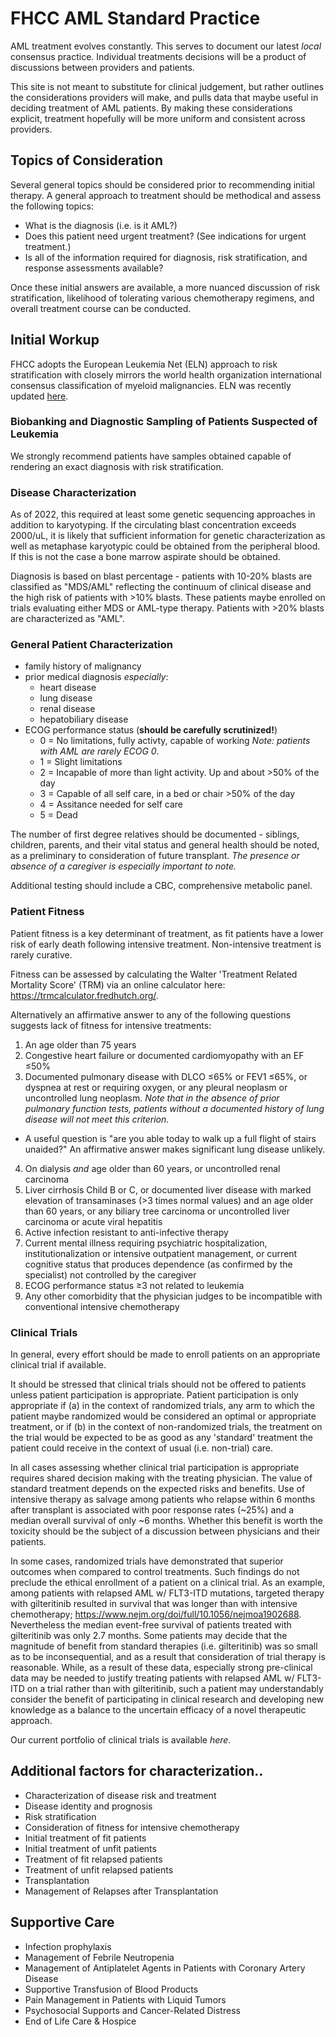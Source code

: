 # FHCC AML Standard Practice

AML treatment evolves constantly. This serves to document our latest *local* consensus practice. Individual treatments decisions will be a product of discussions between providers and patients.

This site is not meant to substitute for clinical judgement, but rather outlines the considerations providers will make, and pulls data that maybe useful in deciding treatment of AML patients. By making these considerations explicit, treatment hopefully will be more uniform and consistent across providers.

## Topics of Consideration

Several general topics should be considered prior to recommending initial therapy. A general approach to treatment should be methodical and assess the following topics:

-   What is the diagnosis (i.e. is it AML?)
-   Does this patient need urgent treatment? (See indications for urgent treatment.)
-   Is all of the information required for diagnosis, risk stratification, and response assessments available?

Once these initial answers are available, a more nuanced discussion of risk stratification, likelihood of tolerating various chemotherapy regimens, and overall treatment course can be conducted. 

## Initial Workup

FHCC adopts the European Leukemia Net (ELN) approach to risk stratification with closely mirrors the world health organization international consensus classification of myeloid malignancies. ELN was recently updated [here](https://ashpublications.org/blood/article/doi/10.1182/blood.2022016867/485817/Diagnosis-and-Management-of-AML-in-Adults-2022-ELN).

### Biobanking and Diagnostic Sampling of Patients Suspected of Leukemia

We strongly recommend patients have samples obtained capable of rendering an exact diagnosis with risk stratification.

### Disease Characterization

As of 2022, this required at least some genetic sequencing approaches in addition to karyotyping. If the circulating blast concentration exceeds 2000/uL, it is likely that sufficient information for genetic characterization as well as metaphase karyotypic could be obtained from the peripheral blood. If this is not the case a bone marrow aspirate should be obtained.

Diagnosis is based on blast percentage - patients with 10-20% blasts are classified as "MDS/AML" reflecting the continuum of clinical disease and the high risk of patients with \>10% blasts. These patients maybe enrolled on trials evaluating either MDS or AML-type therapy. Patients with \>20% blasts are characterized as "AML".

### General Patient Characterization

* family history of malignancy
* prior medical diagnosis *especially*: 
  - heart disease 
  - lung disease
  - renal disease
  - hepatobiliary disease
* ECOG performance status (**should be carefully scrutinized!**)
  - 0 = No limitations, fully activty, capable of working *Note: patients with AML are rarely ECOG 0*.
  - 1 = Slight limitations 
  - 2 = Incapable of more than light activity. Up and about \>50% of the day
  - 3 = Capable of all self care, in a bed or chair \>50% of the day
  - 4 = Assitance needed for self care
  - 5 = Dead

The number of first degree relatives should be documented - siblings, children, parents, and their vital status and general health should be noted, as a preliminary to consideration of future transplant. *The presence or absence of a caregiver is especially important to note.*

Additional testing should include a CBC, comprehensive metabolic panel.

### Patient Fitness

Patient fitness is a key determinant of treatment, as fit patients have a lower risk of early death following intensive treatment. Non-intensive treatment is rarely curative.

Fitness can be assessed by calculating the Walter 'Treatment Related Mortality Score' (TRM) via an online calculator here: <https://trmcalculator.fredhutch.org/>.

Alternatively an affirmative answer to any of the following questions suggests lack of fitness for intensive treatments:

1.  An age older than 75 years
2.  Congestive heart failure or documented cardiomyopathy with an EF ≤50%
3.  Documented pulmonary disease with DLCO ≤65% or FEV1 ≤65%, or dyspnea at rest or requiring oxygen, or any pleural neoplasm or uncontrolled lung neoplasm. *Note that in the absence of prior pulmonary function tests, patients without a documented history of lung disease will not meet this criterion.*
  - A useful question is "are you able today to walk up a full flight of stairs unaided?" An affirmative answer makes significant lung disease unlikely.
4.  On dialysis *and* age older than 60 years, or uncontrolled renal carcinoma
5.  Liver cirrhosis Child B or C, or documented liver disease with marked elevation of transaminases (\>3 times normal values) and an age older than 60 years, or any biliary tree carcinoma or uncontrolled liver carcinoma or acute viral hepatitis
6.  Active infection resistant to anti-infective therapy
7.  Current mental illness requiring psychiatric hospitalization, institutionalization or intensive outpatient management, or current cognitive status that produces dependence (as confirmed by the specialist) not controlled by the caregiver
8.  ECOG performance status ≥3 not related to leukemia
9.  Any other comorbidity that the physician judges to be incompatible with conventional intensive chemotherapy

### Clinical Trials

In general, every effort should be made to enroll patients on an appropriate clinical trial if available.

It should be stressed that clinical trials should not be offered to patients unless patient participation is appropriate. Patient participation is only appropriate if (a) in the context of randomized trials, any arm to which the patient maybe randomized would be considered an optimal or appropriate treatment, or if (b) in the context of non-randomized trials, the treatment on the trial would be expected to be as good as any 'standard' treatment the patient could receive in the context of usual (i.e. non-trial) care.

In all cases assessing whether clinical trial participation is appropriate requires shared decision making with the treating physician. The value of standard treatment depends on the expected risks and benefits. Use of intensive therapy as salvage among patients who relapse within 6 months after transplant is associated with poor response rates (\~25%) and a median overall survival of only \~6 months. Whether this benefit is worth the toxicity should be the subject of a discussion between physicians and their patients.

In some cases, randomized trials have demonstrated that superior outcomes when compared to control treatments. Such findings do not preclude the ethical enrollment of a patient on a clinical trial. As an example, among patients with relapsed AML w/ FLT3-ITD mutations, targeted therapy with gilteritinib resulted in survival that was longer than with intensive chemotherapy; <https://www.nejm.org/doi/full/10.1056/nejmoa1902688>. Nevertheless the median event-free survival of patients treated with gilteritinib was only 2.7 months. Some patients may decide that the magnitude of benefit from standard therapies (i.e. gilteritinib) was so small as to be inconsequential, and as a result that consideration of trial therapy is reasonable. While, as a result of these data, especially strong pre-clinical data may be needed to justify treating patients with relapsed AML w/ FLT3-ITD on a trial rather than with gilteritinib, such a patient may understandably consider the benefit of participating in clinical research and developing new knowledge as a balance to the uncertain efficacy of a novel therapeutic approach.

Our current portfolio of clinical trials is available *here*. 

## Additional factors for characterization..
- Characterization of disease risk and treatment
- Disease identity and prognosis
- Risk stratification
- Consideration of fitness for intensive chemotherapy
- Initial treatment of fit patients
- Initial treatment of unfit patients
- Treatment of fit relapsed patients
- Treatment of unfit relapsed patients
- Transplantation
- Management of Relapses after Transplantation

## Supportive Care

- Infection prophylaxis
- Management of Febrile Neutropenia
- Management of Antiplatelet Agents in Patients with Coronary Artery Disease
- Supportive Transfusion of Blood Products
- Pain Management in Patients with Liquid Tumors
- Psychosocial Supports and Cancer-Related Distress
- End of Life Care & Hospice
 
